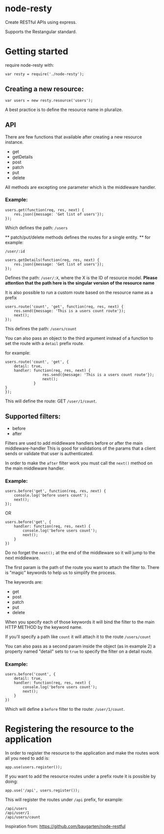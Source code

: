 node-resty
============

Create RESTful APIs using express.

Supports the Restangular standard.

# Getting started

require node-resty with:

```
var resty = require('./node-resty');
```

## Creating a new resource:

```
var users = new resty.resource('users');
```

A best practice is to define the resource name in pluralize.

## API

There are few functions that available after creating a new resource instance.

- get
- getDetails
- post
- patch
- put
- delete

All methods are excepting one parameter which is the middleware handler.


### Example:

```
users.get(function(req, res, next) {
    res.json({message: 'Get list of users'});
});
```

Which defines the path: `/users`

** patch/put/delete methods defines the routes for a single entity. **
for example:
```
/user/:id
```


```
users.getDetails(function(req, res, next) {
    res.json({message: 'Get list of users'});
});
```

Defines the path: `/user/:X`, where the X is the ID of resource model.
**Please attention that the path here is the singular version of the resource name**

It is also possible to run a custom route based on the resource name as a prefix

```
users.route('count', 'get', function(req, res, next) {
    res.send({message: 'This is a users count route'});
    next();
});
```

This defines the path: `/users/count`

You can also pass an object to the third argument instead of a function to set the route
with a `detail` prefix route.

for example:

```
users.route('count', 'get', {
    detail: true,
    handler: function(req, res, next) {
                 res.send({message: 'This is a users count route'});
                 next();
             }
}
});
```

This will define the route: GET `/user/1/count`.

## Supported filters:
 
- before
- after

Filters are used to add middleware handlers before or after the main middleware-handler
This is good for validations of the params that a client sends or validate that user is authenticated.

In order to make the `after` filter work you must call the `next()` method on the main middleware handler.

### Example:

```
users.before('get', function(req, res, next) {
    console.log('before users count');
    next();
});
```

OR

```
users.before('get', {
    handler: function(req, res, next) {
        console.log('before users count');
        next();
    }
})
```

Do no forget the `next();` at the end of the middleware so it will jump to the next middleware.

The first param is the path of the route you want to attach the filter to.
There is "magic" keywords to help us to simplify the process.

The keywords are:

* get
* post
* patch
* put
* delete

When you specify each of those keywords it will bind the filter to the main HTTP METHOD
by the keyword name.

If you'll specify a path like `count` it will attach it to the route `/users/count`

You can also pass as a second param inside the object (as in example 2) a property
named "detail" sets to `true` to specify the filter on a detail route.

### Example:

```
users.before('count', {
    detail: true,
    handler: function(req, res, next) {
        console.log('before users count');
        next();
    }
})
```

Which will define a `before` filter to the route: `/user/1/count`.


# Registering the resource to the application

In order to register the resource to the application and make the routes work
all you need to add is:

```
app.use(users.register());
```

If you want to add the resource routes under a prefix route it is possible by doing:

```
app.use('/api', users.register());
```

This will register the routes under `/api` prefix, for example:

```
/api/users
/api/user/1
/api/users/count
```

Inspiration from: https://github.com/baugarten/node-restful
